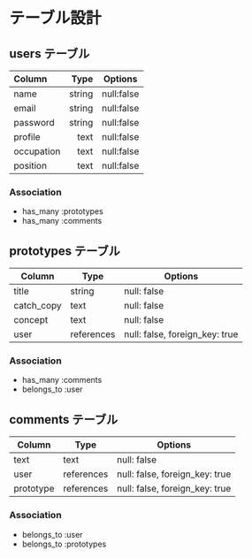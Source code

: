 # テーブル設計

## users テーブル

| Column     | Type        | Options      |
|:-----------|------------:|:------------:|
| name       | string      | null:false   |
| email      | string      | null:false   |
| password   | string      | null:false   |
| profile    | text        | null:false   |
| occupation | text        | null:false   |
| position   | text        | null:false   |

### Association

- has_many :prototypes
- has_many :comments

## prototypes テーブル

| Column     | Type       | Options                        |
| ---------- | ---------- | ------------------------------ |
| title      | string     | null: false                    |
| catch_copy | text       | null: false                    |
| concept    | text       | null: false                    |
| user       | references | null: false, foreign_key: true |

### Association

- has_many   :comments
- belongs_to :user

## comments テーブル

| Column    | Type       | Options                        |
| --------- | ---------- | ------------------------------ |
| text      | text       | null: false                    |
| user      | references | null: false, foreign_key: true |
| prototype | references | null: false, foreign_key: true |

### Association

- belongs_to :user
- belongs_to :prototypes
